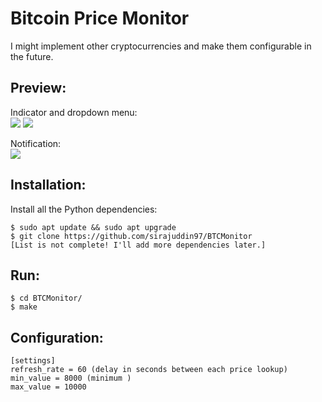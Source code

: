 # Bitcoin Price Monitor
I might implement other cryptocurrencies and make them configurable in the future.


## Preview:
Indicator and dropdown menu:<br>
![](https://i.imgur.com/pLPlwpT.png?1)
![](https://i.imgur.com/m9sCl0k.png?1)

Notification:<br>
![](https://i.imgur.com/N6Xl1vt.png?1)
## Installation:
Install all the Python dependencies:
```
$ sudo apt update && sudo apt upgrade
$ git clone https://github.com/sirajuddin97/BTCMonitor
[List is not complete! I'll add more dependencies later.]
```

## Run:
```
$ cd BTCMonitor/
$ make
```

## Configuration:
```
[settings]
refresh_rate = 60 (delay in seconds between each price lookup)
min_value = 8000 (minimum )
max_value = 10000
```
